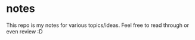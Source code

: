# notes

This repo is my notes for various topics/ideas. Feel free to read through or even review :D
